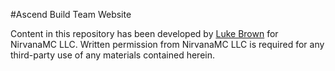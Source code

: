 #Ascend Build Team Website

Content in this repository has been developed by [Luke Brown](http://luke.sx) for NirvanaMC LLC. Written permission from NirvanaMC LLC is required for any third-party use of any materials contained herein.
